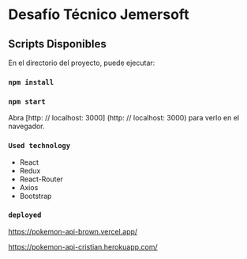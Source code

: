 # Desafío Técnico Jemersoft

## Scripts Disponibles

En el directorio del proyecto, puede ejecutar:
### `npm install`

### `npm start`

Abra [http: // localhost: 3000] (http: // localhost: 3000) para verlo en el navegador.

### `Used technology`
- React 
- Redux
- React-Router
- Axios
- Bootstrap

### `deployed`

https://pokemon-api-brown.vercel.app/

https://pokemon-api-cristian.herokuapp.com/




